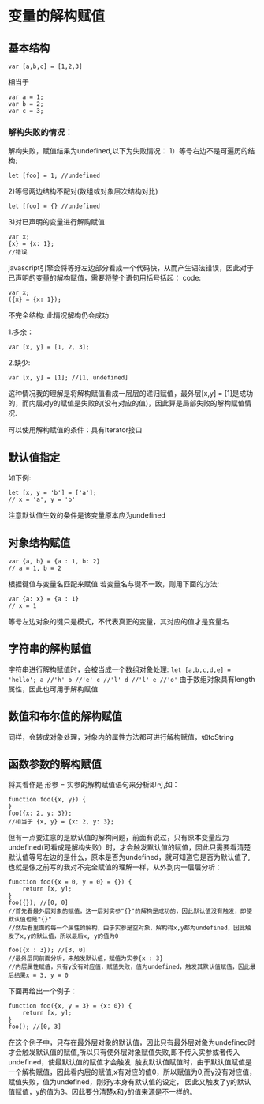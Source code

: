 # 变量的解构赋值

## 基本结构
```
var [a,b,c] = [1,2,3]
```
相当于
```
var a = 1;
var b = 2;
var c = 3;
```
### 解构失败的情况：
解构失败，赋值结果为undefined,以下为失败情况：
1）等号右边不是可遍历的结构:
```
let [foo] = 1; //undefined
```

2)等号两边结构不配对(数组或对象层次结构对比)
```
let [foo] = {} //undefined
```

3)对已声明的变量进行解购赋值
```
var x;
{x} = {x: 1};
//错误
```
javascript引擎会将等好左边部分看成一个代码快，从而产生语法错误，因此对于已声明的变量的解构赋值，需要将整个语句用括号括起：
code:
```
var x;
({x} = {x: 1});
```

不完全结构:
此情况解构仍会成功

1.多余：
```
var [x, y] = [1, 2, 3];
```

2.缺少:
```
var [x, y] = [1]; //[1, undefined]
```
这种情况我的理解是将解构赋值看成一层层的递归赋值，最外层[x,y] = [1]是成功的，而内层对y的赋值是失败的(没有对应的值)，因此算是局部失败的解构赋值情况.

可以使用解构赋值的条件：具有Iterator接口

## 默认值指定
如下例:
```
let [x, y = 'b'] = ['a'];
// x = 'a', y = 'b'
```
注意默认值生效的条件是该变量原本应为undefined

## 对象结构赋值
```
var {a, b} = {a : 1, b: 2}
// a = 1, b = 2
```
根据键值与变量名匹配来赋值
若变量名与键不一致，则用下面的方法:
```
var {a: x} = {a : 1}
// x = 1
```
等号左边对象的键只是模式，不代表真正的变量，其对应的值才是变量名

## 字符串的解构赋值

字符串进行解构赋值时，会被当成一个数组对象处理:
`
let [a,b,c,d,e] = 'hello';
a //'h'
b //'e'
c //'l'
d //'l'
e //'o'
`
由于数组对象具有length属性，因此也可用于解构赋值

## 数值和布尔值的解构赋值

同样，会转成对象处理，对象内的属性方法都可进行解构赋值，如toString


## 函数参数的解构赋值

将其看作是 形参 = 实参的解构赋值语句来分析即可,如：

```
function foo({x, y}) {
}
foo({x: 2, y: 3});
//相当于 {x, y} = {x: 2, y: 3};
```

但有一点要注意的是默认值的解构问题，前面有说过，只有原本变量应为undefined(可看成是解构失败）时，才会触发默认值的赋值，因此只需要看清楚默认值等号左边的是什么，原本是否为undefined，就可知道它是否为默认值了,也就是像之前写的我对不完全赋值的理解一样，从外到内一层层分析：

```
function foo({x = 0, y = 0} = {}) {
    return [x, y];
}
foo({}); //[0, 0]
//首先看最外层对象的赋值，这一层对实参"{}"的解构是成功的，因此默认值没有触发，即使默认值也是"{}"
//然后看里面的每一个属性的解构，由于实参是空对象，解构得x,y都为undefined，因此触发了x,y的默认值，所以最后x, y的值为0

foo({x : 3}); //[3, 0]
//最外层同前面分析，未触发默认值，赋值为实参{x : 3}
//内层属性赋值，只有y没有对应值，赋值失败，值为undefined，触发其默认值赋值，因此最后结果x = 3, y = 0
```

下面再给出一个例子：
```
function foo({x, y = 3} = {x: 0}) {
    return [x, y];
}
foo(); //[0, 3]
```
在这个例子中，只存在最外层对象的默认值，因此只有最外层对象为undefined时才会触发默认值的赋值,所以只有使外层对象赋值失败,即不传入实参或者传入undefined，使最默认值的赋值才会触发.
触发默认值赋值时，由于默认值赋值是一个解构赋值，因此看内层的赋值,x有对应的值0，所以赋值为0,而y没有对应值，赋值失败，值为undefined，刚好y本身有默认值的设定，
因此又触发了y的默认值赋值，y的值为3。因此要分清楚x和y的值来源是不一样的。
